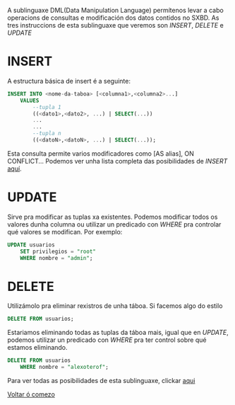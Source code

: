 <a name="comezo"></a>
A sublinguaxe DML(Data Manipulation Language) permítenos levar a cabo operacions de consultas e modificación dos datos contidos no SXBD. 
As tres instruccions de esta sublinguaxe que veremos son *INSERT*, *DELETE* e *UPDATE*

# INSERT
A estructura básica de insert é a seguinte: 

~~~~sql
INSERT INTO <nome-da-taboa> [<columna1>,<columna2>...]
    VALUES 
        --tupla 1
        ((<dato1>,<dato2>, ...) | SELECT(...))
        ...
        ...
        --tupla n
        ((<datoN>,<datoN>, ...) | SELECT(...));
~~~~

Esta consulta permite varios modificadores como [AS alias], ON CONFLICT...
Podemos ver unha lista completa das posibilidades de *INSERT* [aquí](https://www.postgresql.org/docs/9.5/sql-insert.html).

# UPDATE
Sirve pra modificar as tuplas xa existentes. Podemos modificar todos os valores dunha columna ou utilizar un predicado con *WHERE* pra controlar qué valores se modifican.
Por exemplo:
~~~~sql
UPDATE usuarios
    SET privilegios = "root"
    WHERE nombre = "admin";
~~~~

# DELETE 
Utilizámolo pra eliminar rexistros de unha táboa. 
Si facemos algo do estilo
~~~~sql
DELETE FROM usuarios;
~~~~
Estariamos eliminando todas as tuplas da táboa mais, igual que en *UPDATE*, podemos utilizar un predicado con *WHERE* pra ter control sobre qué estamos eliminando. 
~~~~sql
DELETE FROM usuarios
    WHERE nombre = "alexoterof";
~~~~

Para ver todas as posibilidades de esta sublinguaxe, clickar [aqui](https://www.postgresql.org/docs/9.5/dml.html)

[Voltar ó comezo](#comezo)
